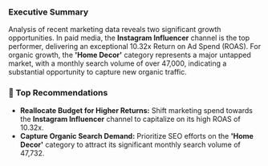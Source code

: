 ### Executive Summary

Analysis of recent marketing data reveals two significant growth opportunities. In paid media, the **Instagram Influencer** channel is the top performer, delivering an exceptional 10.32x Return on Ad Spend (ROAS). For organic growth, the **'Home Decor'** category represents a major untapped market, with a monthly search volume of over 47,000, indicating a substantial opportunity to capture new organic traffic.

### 🎯 Top Recommendations

*   **Reallocate Budget for Higher Returns:** Shift marketing spend towards the **Instagram Influencer** channel to capitalize on its high ROAS of 10.32x.
*   **Capture Organic Search Demand:** Prioritize SEO efforts on the **'Home Decor'** category to attract its significant monthly search volume of 47,732.